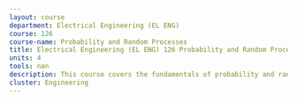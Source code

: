 ```yaml
---
layout: course 
department: Electrical Engineering (EL ENG)
course: 126
course-name: Probability and Random Processes
title: Electrical Engineering (EL ENG) 126 Probability and Random Processes
units: 4
tools: nan
description: This course covers the fundamentals of probability and random processes useful in fields such as networks, communication, signal processing, and control. Sample space, events, probability law. Conditional probability. Independence. Random variables. Distribution, density functions. Random vectors. Law of large numbers. Central limit theorem. Estimation and detection. Markov chains.
cluster: Engineering
---
```

